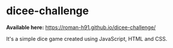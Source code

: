 # dicee-challenge
**Available here:** https://roman-h91.github.io/dicee-challenge/

It's a simple dice game created using JavaScript, HTML and CSS.
